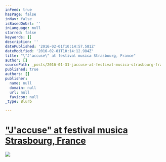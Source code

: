 ```yaml
---
inFeed: true
hasPage: false
inNav: false
isBasedOnUrl: ''
inLanguage: null
starred: false
keywords: []
description: ''
datePublished: '2016-02-01T10:14:57.581Z'
dateModified: '2016-02-01T10:14:12.984Z'
title: "\"J'accuse\" at festival musica Strasbourg, France"
author: []
sourcePath: _posts/2016-01-31-jaccuse-at-festival-musica-strasbourg-france.md
published: true
authors: []
publisher:
  name: null
  domain: null
  url: null
  favicon: null
_type: Blurb

---
```

# ["J'accuse" at festival musica Strasbourg, France][0]
![](https://the-grid-user-content.s3-us-west-2.amazonaws.com/e1e94b92-b1a8-4581-9f34-16f7d38f6860.jpg)

[0]: http://www.festivalmusica.org/edition/2015/manifestation/1563/jaccuse